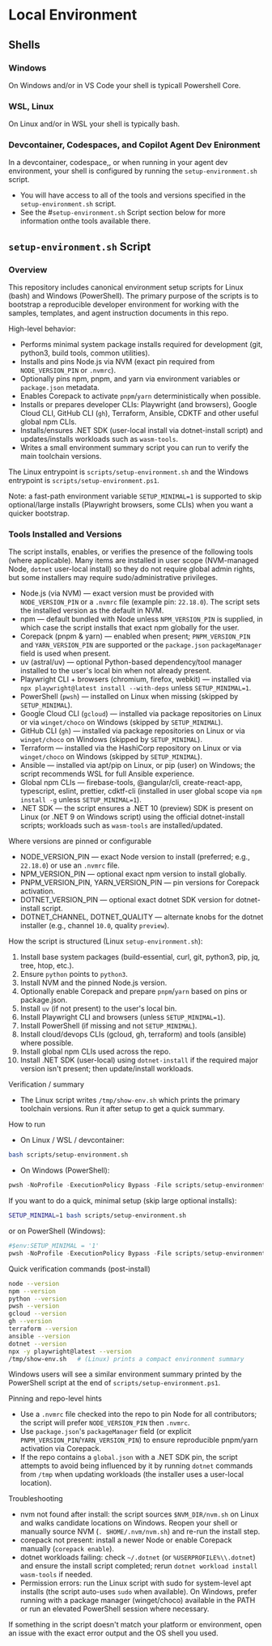 # Local Environment 

## Shells

### Windows
 
 On Windows and/or in VS Code your shell is typicall Powershell Core.

### WSL, Linux

 On Linux and/or in WSL your shell is typically bash.

### Devcontainer, Codespaces, and Copilot Agent Dev Enironment

 In a devcontainer, codespace,, or when running in your agent dev environment, your shell is configured by running the `setup-environment.sh` script.
 - You will have access to all of the tools and versions specified in the `setup-environment.sh` script.
 - See the #`setup-environment.sh` Script section below for more information onthe tools available there. 

## `setup-environment.sh` Script

### Overview
This repository includes canonical environment setup scripts for Linux (bash) and Windows (PowerShell). The primary purpose of the scripts is to bootstrap a reproducible developer environment for working with the samples, templates, and agent instruction documents in this repo.

High-level behavior:
- Performs minimal system package installs required for development (git, python3, build tools, common utilities).
- Installs and pins Node.js via NVM (exact pin required from `NODE_VERSION_PIN` or `.nvmrc`).
- Optionally pins npm, pnpm, and yarn via environment variables or `package.json` metadata.
- Enables Corepack to activate `pnpm`/`yarn` deterministically when possible.
- Installs or prepares developer CLIs: Playwright (and browsers), Google Cloud CLI, GitHub CLI (`gh`), Terraform, Ansible, CDKTF and other useful global npm CLIs.
- Installs/ensures .NET SDK (user-local install via dotnet-install script) and updates/installs workloads such as `wasm-tools`.
- Writes a small environment summary script you can run to verify the main toolchain versions.

The Linux entrypoint is `scripts/setup-environment.sh` and the Windows entrypoint is `scripts/setup-environment.ps1`.

Note: a fast-path environment variable `SETUP_MINIMAL=1` is supported to skip optional/large installs (Playwright browsers, some CLIs) when you want a quicker bootstrap.

### Tools Installed and Versions
The script installs, enables, or verifies the presence of the following tools (where applicable). Many items are installed in user scope (NVM-managed Node, `dotnet` user-local install) so they do not require global admin rights, but some installers may require sudo/administrative privileges.

- Node.js (via NVM) — exact version must be provided with `NODE_VERSION_PIN` or a `.nvmrc` file (example pin: `22.18.0`). The script sets the installed version as the default in NVM.
- npm — default bundled with Node unless `NPM_VERSION_PIN` is supplied, in which case the script installs that exact npm globally for the user.
- Corepack (pnpm & yarn) — enabled when present; `PNPM_VERSION_PIN` and `YARN_VERSION_PIN` are supported or the `package.json` `packageManager` field is used when present.
- uv (astral/uv) — optional Python-based dependency/tool manager installed to the user's local bin when not already present.
- Playwright CLI + browsers (chromium, firefox, webkit) — installed via `npx playwright@latest install --with-deps` unless `SETUP_MINIMAL=1`.
- PowerShell (`pwsh`) — installed on Linux when missing (skipped by `SETUP_MINIMAL`).
- Google Cloud CLI (`gcloud`) — installed via package repositories on Linux or via `winget/choco` on Windows (skipped by `SETUP_MINIMAL`).
- GitHub CLI (`gh`) — installed via package repositories on Linux or via `winget/choco` on Windows (skipped by `SETUP_MINIMAL`).
- Terraform — installed via the HashiCorp repository on Linux or via `winget/choco` on Windows (skipped by `SETUP_MINIMAL`).
- Ansible — installed via apt/pip on Linux, or pip (user) on Windows; the script recommends WSL for full Ansible experience.
- Global npm CLIs — firebase-tools, @angular/cli, create-react-app, typescript, eslint, prettier, cdktf-cli (installed in user global scope via `npm install -g` unless `SETUP_MINIMAL=1`).
- .NET SDK — the script ensures a .NET 10 (preview) SDK is present on Linux (or .NET 9 on Windows script) using the official dotnet-install scripts; workloads such as `wasm-tools` are installed/updated.

Where versions are pinned or configurable
- NODE_VERSION_PIN — exact Node version to install (preferred; e.g., `22.18.0`) or use an `.nvmrc` file.
- NPM_VERSION_PIN — optional exact npm version to install globally.
- PNPM_VERSION_PIN, YARN_VERSION_PIN — pin versions for Corepack activation.
- DOTNET_VERSION_PIN — optional exact dotnet SDK version for dotnet-install script.
- DOTNET_CHANNEL, DOTNET_QUALITY — alternate knobs for the dotnet installer (e.g., channel `10.0`, quality `preview`).

How the script is structured (Linux `setup-environment.sh`):

1. Install base system packages (build-essential, curl, git, python3, pip, jq, tree, htop, etc.).
2. Ensure `python` points to `python3`.
3. Install NVM and the pinned Node.js version.
4. Optionally enable Corepack and prepare `pnpm`/`yarn` based on pins or package.json.
5. Install `uv` (if not present) to the user's local bin.
6. Install Playwright CLI and browsers (unless `SETUP_MINIMAL=1`).
7. Install PowerShell (if missing and not `SETUP_MINIMAL`).
8. Install cloud/devops CLIs (gcloud, gh, terraform) and tools (ansible) where possible.
9. Install global npm CLIs used across the repo.
10. Install .NET SDK (user-local) using `dotnet-install` if the required major version isn't present; then update/install workloads.

Verification / summary
- The Linux script writes `/tmp/show-env.sh` which prints the primary toolchain versions. Run it after setup to get a quick summary.

How to run
- On Linux / WSL / devcontainer:

```bash
bash scripts/setup-environment.sh
```

- On Windows (PowerShell):

```powershell
pwsh -NoProfile -ExecutionPolicy Bypass -File scripts/setup-environment.ps1
```

If you want to do a quick, minimal setup (skip large optional installs):

```bash
SETUP_MINIMAL=1 bash scripts/setup-environment.sh
```
or on PowerShell (Windows):

```powershell
#$env:SETUP_MINIMAL = '1'
pwsh -NoProfile -ExecutionPolicy Bypass -File scripts/setup-environment.ps1
```

Quick verification commands (post-install)

```bash
node --version
npm --version
python --version
pwsh --version
gcloud --version
gh --version
terraform --version
ansible --version
dotnet --version
npx -y playwright@latest --version
/tmp/show-env.sh   # (Linux) prints a compact environment summary
```

Windows users will see a similar environment summary printed by the PowerShell script at the end of `scripts/setup-environment.ps1`.

Pinning and repo-level hints
- Use a `.nvmrc` file checked into the repo to pin Node for all contributors; the script will prefer `NODE_VERSION_PIN` then `.nvmrc`.
- Use `package.json`'s `packageManager` field (or explicit `PNPM_VERSION_PIN`/`YARN_VERSION_PIN`) to ensure reproducible pnpm/yarn activation via Corepack.
- If the repo contains a `global.json` with a .NET SDK pin, the script attempts to avoid being influenced by it by running `dotnet` commands from `/tmp` when updating workloads (the installer uses a user-local location).

Troubleshooting
- nvm not found after install: the script sources `$NVM_DIR/nvm.sh` on Linux and walks candidate locations on Windows. Reopen your shell or manually source NVM (`. $HOME/.nvm/nvm.sh`) and re-run the install step.
- corepack not present: install a newer Node or enable Corepack manually (`corepack enable`).
- dotnet workloads failing: check `~/.dotnet` (or `%USERPROFILE%\\.dotnet`) and ensure the install script completed; rerun `dotnet workload install wasm-tools` if needed.
- Permission errors: run the Linux script with sudo for system-level apt installs (the script auto-uses `sudo` when available). On Windows, prefer running with a package manager (winget/choco) available in the PATH or run an elevated PowerShell session where necessary.

If something in the script doesn't match your platform or environment, open an issue with the exact error output and the OS shell you used.


